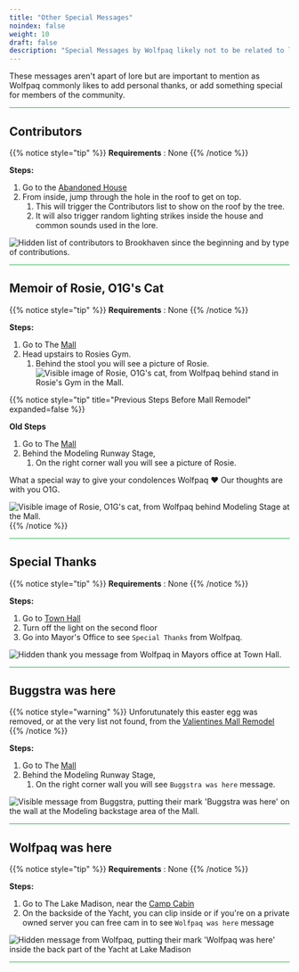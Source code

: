```yaml
---
title: "Other Special Messages"
noindex: false
weight: 10
draft: false
description: "Special Messages by Wolfpaq likely not to be related to lore in Brookhaven RP."
---
```


These messages aren't apart of lore but are important to mention as Wolfpaq commonly likes to add personal thanks, or add something special for members of the community. 

<hr style="background-color: #28b44c" size=8>

## Contributors

{{% notice style="tip" %}}
**Requirements** : None
{{% /notice %}}

**Steps:**
1. Go to the [Abandoned House](/map/poi/abandoned-house/)
1. From inside, jump through the hole in the roof to get on top.
    1. This will trigger the Contributors list to show on the roof by the tree.
    1. It will also trigger random lighting strikes inside the house and common sounds used in the lore.

![Hidden list of contributors to Brookhaven since the beginning and by type of contributions.](/images/blog/abandoned-house-lightening-roof-secret.png)

<hr style="background-color: #28b44c" size=8>

## Memoir of Rosie, O1G's Cat

{{% notice style="tip" %}}
**Requirements** : None
{{% /notice %}}

**Steps:**
1. Go to The [Mall](/map/poi/mall/)
1. Head upstairs to Rosies Gym.
    1. Behind the stool you will see a picture of Rosie.
![Visible image of Rosie, O1G's cat, from Wolfpaq behind stand in Rosie's Gym in the Mall.](/images/blog/valentines_update_rosie_new_location.webp)


{{% notice style="tip" title="Previous Steps Before Mall Remodel" expanded=false %}}

**Old Steps**

1. Go to The [Mall](/map/poi/mall/)
1. Behind the Modeling Runway Stage, 
    1. On the right corner wall you will see a picture of Rosie.

What a special way to give your condolences Wolfpaq :heart: Our thoughts are with you O1G.

![Visible image of Rosie, O1G's cat, from Wolfpaq behind Modeling Stage at the Mall.](/images/bh/rosie.png)
{{% /notice %}}

<hr style="background-color: #28b44c" size=8>

## Special Thanks

{{% notice style="tip" %}}
**Requirements** : None
{{% /notice %}}

**Steps:**
1. Go to [Town Hall](/map/poi/town-hall/)
1. Turn off the light on the second floor
1. Go into Mayor's Office to see `Special Thanks` from Wolfpaq.

![Hidden thank you message from Wolfpaq in Mayors office at Town Hall.](/images/bh/special_thanks.jpg)

<hr style="background-color: #28b44c" size=8>

## Buggstra was here

{{% notice style="warning" %}}
Unforutunately this easter egg was removed, or at the very list not found, from the [Valientines Mall Remodel](/blog/valentines_update)
{{% /notice %}}


**Steps:**
1. Go to The [Mall](/map/poi/mall/)
1. Behind the Modeling Runway Stage, 
    1. On the right corner wall you will see `Buggstra was here` message.

![Visible message from Buggstra, putting their mark 'Buggstra was here' on the wall at the Modeling backstage area of the Mall.](/images/bh/buggstra_was_here.png)

<hr style="background-color: #28b44c" size=8>


## Wolfpaq was here

{{% notice style="tip" %}}
**Requirements** : None
{{% /notice %}}

**Steps:**
1. Go to The Lake Madison, near the [Camp Cabin](/map/poi/camp-cabin/)
1. On the backside of the Yacht, you can clip inside or if you're on a private owned server you can free cam in to see `Wolfpaq was here` message

![Hidden message from Wolfpaq, putting their mark 'Wolfpaq was here' inside the back part of the Yacht at Lake Madison](/images/bh/wolfpaq_was_here.png)

<hr style="background-color: #28b44c" size=8>

